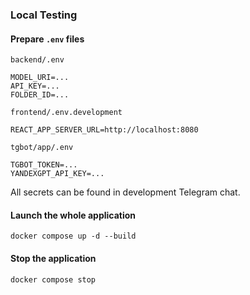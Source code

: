 ### Local Testing

#### Prepare `.env` files

`backend/.env`
```
MODEL_URI=...
API_KEY=...
FOLDER_ID=...
```

`frontend/.env.development`
```
REACT_APP_SERVER_URL=http://localhost:8080
```

`tgbot/app/.env`
```
TGBOT_TOKEN=...
YANDEXGPT_API_KEY=...
```

All secrets can be found in development Telegram chat.

#### Launch the whole application
```
docker compose up -d --build
```
#### Stop the application
```
docker compose stop
```